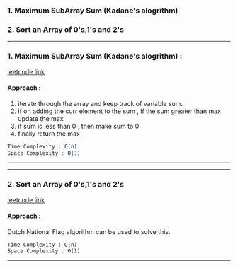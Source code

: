 ### 1. Maximum SubArray Sum (Kadane's alogrithm)
### 2. Sort an Array of 0's,1's and 2's

------
### 1. Maximum SubArray Sum (Kadane's alogrithm) :
   [leetcode link](https://leetcode.com/problems/maximum-subarray/)
   #### Approach :
   1. iterate through the array and keep track of variable sum.
   2. if on adding the curr element to the sum , if the sum greater than max update the max
   3. if sum is less than 0 , then make sum to 0
   4. finally return the max
   ```js
   Time Complexity : O(n)
   Space Complexity : O(1)
   ```    
-----
-----
### 2. Sort an Array of 0's,1's and 2's
   [leetcode link](https://leetcode.com/problems/sort-colors/)
   #### Approach :
   Dutch National Flag algorithm can be used to solve this.
   ```
   Time Complexity : O(n)
   Space Complexity : O(1)
   ```
-----

